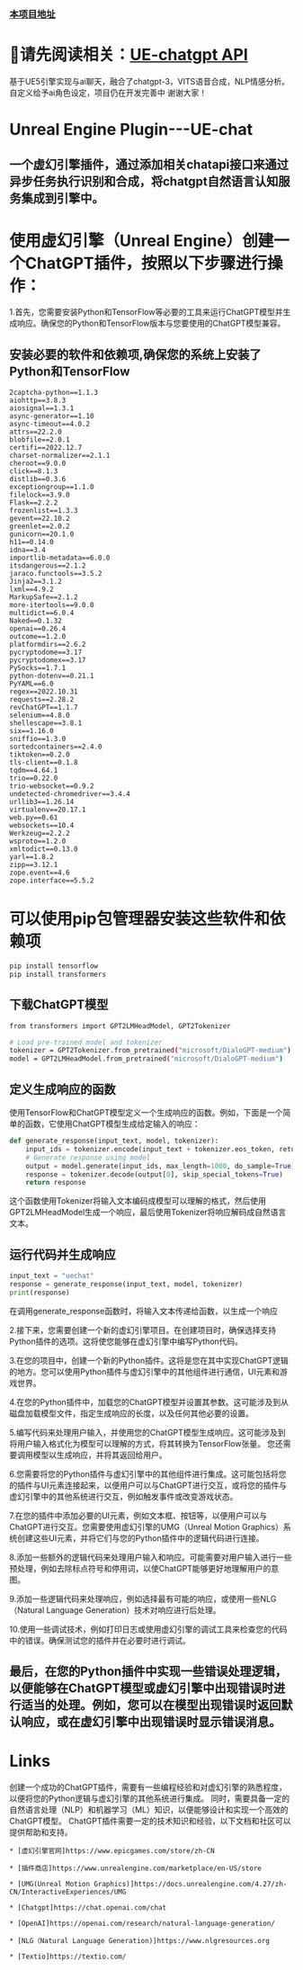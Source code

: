 ### [本项目地址](https://github.com/kemomi/UE-chatgpt)
# 📖请先阅读相关：[UE-chatgpt API](https://github.com/kemomi/UE-chatgpt/blob/main/README_zh.md)

基于UE5引擎实现与ai聊天，融合了chatgpt-3，VITS语音合成，NLP情感分析。自定义给予ai角色设定，项目仍在开发完善中 谢谢大家！  



# Unreal Engine Plugin---UE-chat

一个虚幻引擎插件，通过添加相关chatapi接口来通过异步任务执行识别和合成，将chatgpt自然语言认知服务集成到引擎中。
--------------------------------------------

# 使用虚幻引擎（Unreal Engine）创建一个ChatGPT插件，按照以下步骤进行操作：

1.首先，您需要安装Python和TensorFlow等必要的工具来运行ChatGPT模型并生成响应。确保您的Python和TensorFlow版本与您要使用的ChatGPT模型兼容。

## 安装必要的软件和依赖项,确保您的系统上安装了Python和TensorFlow

```
2captcha-python==1.1.3
aiohttp==3.8.3
aiosignal==1.3.1
async-generator==1.10
async-timeout==4.0.2
attrs==22.2.0
blobfile==2.0.1
certifi==2022.12.7
charset-normalizer==2.1.1
cheroot==9.0.0
click==8.1.3
distlib==0.3.6
exceptiongroup==1.1.0
filelock==3.9.0
Flask==2.2.2
frozenlist==1.3.3
gevent==22.10.2
greenlet==2.0.2
gunicorn==20.1.0
h11==0.14.0
idna==3.4
importlib-metadata==6.0.0
itsdangerous==2.1.2
jaraco.functools==3.5.2
Jinja2==3.1.2
lxml==4.9.2
MarkupSafe==2.1.2
more-itertools==9.0.0
multidict==6.0.4
Naked==0.1.32
openai==0.26.4
outcome==1.2.0
platformdirs==2.6.2
pycryptodome==3.17
pycryptodomex==3.17
PySocks==1.7.1
python-dotenv==0.21.1
PyYAML==6.0
regex==2022.10.31
requests==2.28.2
revChatGPT==1.1.7
selenium==4.8.0
shellescape==3.8.1
six==1.16.0
sniffio==1.3.0
sortedcontainers==2.4.0
tiktoken==0.2.0
tls-client==0.1.8
tqdm==4.64.1
trio==0.22.0
trio-websocket==0.9.2
undetected-chromedriver==3.4.4
urllib3==1.26.14
virtualenv==20.17.1
web.py==0.61
websockets==10.4
Werkzeug==2.2.2
wsproto==1.2.0
xmltodict==0.13.0
yarl==1.8.2
zipp==3.12.1
zope.event==4.6
zope.interface==5.5.2
```

# 可以使用pip包管理器安装这些软件和依赖项

```python
pip install tensorflow
pip install transformers
```
## 下载ChatGPT模型
```sh
from transformers import GPT2LMHeadModel, GPT2Tokenizer

# Load pre-trained model and tokenizer
tokenizer = GPT2Tokenizer.from_pretrained("microsoft/DialoGPT-medium")
model = GPT2LMHeadModel.from_pretrained("microsoft/DialoGPT-medium")
```
## 定义生成响应的函数
使用TensorFlow和ChatGPT模型定义一个生成响应的函数。例如，下面是一个简单的函数，它使用ChatGPT模型生成给定输入的响应：
```python
def generate_response(input_text, model, tokenizer):
    input_ids = tokenizer.encode(input_text + tokenizer.eos_token, return_tensors='tf')
    # Generate response using model
    output = model.generate(input_ids, max_length=1000, do_sample=True)
    response = tokenizer.decode(output[0], skip_special_tokens=True)
    return response
```
这个函数使用Tokenizer将输入文本编码成模型可以理解的格式，然后使用GPT2LMHeadModel生成一个响应，最后使用Tokenizer将响应解码成自然语言文本。

## 运行代码并生成响应
```python
input_text = "uechat"
response = generate_response(input_text, model, tokenizer)
print(response)
```
在调用generate_response函数时，将输入文本传递给函数，以生成一个响应


2.接下来，您需要创建一个新的虚幻引擎项目。在创建项目时，确保选择支持Python插件的选项。这将使您能够在虚幻引擎中编写Python代码。

3.在您的项目中，创建一个新的Python插件。这将是您在其中实现ChatGPT逻辑的地方。您可以使用Python插件与虚幻引擎中的其他组件进行通信，UI元素和游戏世界。

4.在您的Python插件中，加载您的ChatGPT模型并设置其参数。这可能涉及到从磁盘加载模型文件，指定生成响应的长度，以及任何其他必要的设置。

5.编写代码来处理用户输入，并使用您的ChatGPT模型生成响应。这可能涉及到将用户输入格式化为模型可以理解的方式，将其转换为TensorFlow张量。
您还需要调用模型以生成响应，并将其返回给用户。

6.您需要将您的Python插件与虚幻引擎中的其他组件进行集成。这可能包括将您的插件与UI元素连接起来，以便用户可以与ChatGPT进行交互，或将您的插件与虚幻引擎中的其他系统进行交互，例如触发事件或改变游戏状态。

7.在您的插件中添加必要的UI元素，例如文本框、按钮等，以便用户可以与ChatGPT进行交互。您需要使用虚幻引擎的UMG（Unreal Motion Graphics）系统创建这些UI元素，并将它们与您的Python插件中的逻辑代码进行连接。

8.添加一些额外的逻辑代码来处理用户输入和响应。可能需要对用户输入进行一些预处理，例如去除标点符号和停用词，以使ChatGPT能够更好地理解用户的意图。

9.添加一些逻辑代码来处理响应，例如选择最有可能的响应，或使用一些NLG（Natural Language Generation）技术对响应进行后处理。

10.使用一些调试技术，例如打印日志或使用虚幻引擎的调试工具来检查您的代码中的错误。确保测试您的插件并在必要时进行调试。

最后，在您的Python插件中实现一些错误处理逻辑，以便能够在ChatGPT模型或虚幻引擎中出现错误时进行适当的处理。例如，您可以在模型出现错误时返回默认响应，或在虚幻引擎中出现错误时显示错误消息。
------------------------------------------

# Links
创建一个成功的ChatGPT插件，需要有一些编程经验和对虚幻引擎的熟悉程度，以便将您的Python逻辑与虚幻引擎的其他系统进行集成。
同时，需要具备一定的自然语言处理（NLP）和机器学习（ML）知识，以便能够设计和实现一个高效的ChatGPT模型。
ChatGPT插件需要一定的技术知识和经验，以下文档和社区可以提供帮助和支持。

    * [虚幻引擎官网]https://www.epicgames.com/store/zh-CN

    * [插件商店]https://www.unrealengine.com/marketplace/en-US/store

    * [UMG(Unreal Motion Graphics)]https://docs.unrealengine.com/4.27/zh-CN/InteractiveExperiences/UMG

    * [Chatgpt]https://chat.openai.com/chat

    * [OpenAI]https://openai.com/research/natural-language-generation/

    * [NLG（Natural Language Generation)]https://www.nlgresources.org

    * [Textio]https://textio.com/
